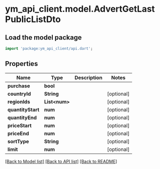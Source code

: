 # ym_api_client.model.AdvertGetLastPublicListDto

## Load the model package
```dart
import 'package:ym_api_client/api.dart';
```

## Properties
Name | Type | Description | Notes
------------ | ------------- | ------------- | -------------
**purchase** | **bool** |  | 
**countryId** | **String** |  | [optional] 
**regionIds** | **List&lt;num&gt;** |  | [optional] 
**quantityStart** | **num** |  | [optional] 
**quantityEnd** | **num** |  | [optional] 
**priceStart** | **num** |  | [optional] 
**priceEnd** | **num** |  | [optional] 
**sortType** | **String** |  | [optional] 
**limit** | **num** |  | [optional] 

[[Back to Model list]](../README.md#documentation-for-models) [[Back to API list]](../README.md#documentation-for-api-endpoints) [[Back to README]](../README.md)


